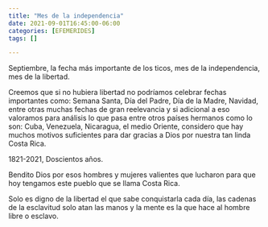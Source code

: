```yaml
---
title: "Mes de la independencia"
date: 2021-09-01T16:45:00-06:00
categories: [EFEMERIDES]
tags: []

---
```


Septiembre, la fecha más importante de los ticos, mes de la independencia, mes de la libertad.

<!--more-->

Creemos que si no hubiera libertad no podríamos celebrar fechas importantes como: Semana Santa, Día del Padre, Día de la Madre, Navidad, entre otras muchas fechas de gran reelevancia y si adicional a eso valoramos para análisis lo que pasa entre otros países hermanos como lo son: Cuba, Venezuela, Nicaragua, el medio Oriente, considero que hay muchos motivos suficientes para dar gracias a Dios por nuestra tan linda Costa Rica.

1821-2021, Doscientos años.

Bendito Dios por esos hombres y mujeres valientes que lucharon para que hoy tengamos este pueblo que se llama Costa Rica.

Solo es digno de la libertad el que sabe conquistarla cada día, las cadenas de la esclavitud solo atan las manos y la mente es la que hace al hombre libre o esclavo.